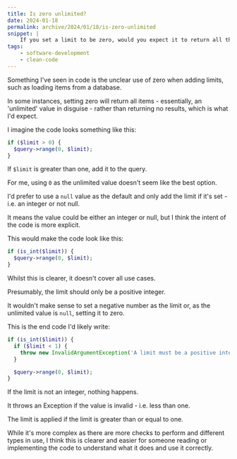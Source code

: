 ```yaml
---
title: Is zero unlimited?
date: 2024-01-18
permalink: archive/2024/01/18/is-zero-unlimited
snippet: |
    If you set a limit to be zero, would you expect it to return all the results or none?
tags:
    - software-development
    - clean-code
---
```


Something I've seen in code is the unclear use of zero when adding limits, such as loading items from a database.

In some instances, setting zero will return all items - essentially, an 'unlimited' value in disguise - rather than returning no results, which is what I'd expect.

I imagine the code looks something like this:

```php
if ($limit > 0) {
  $query->range(0, $limit);
}
```

If `$limit` is greater than one, add it to the query.

For me, using `0` as the unlimited value doesn't seem like the best option.

I'd prefer to use a `null` value as the default and only add the limit if it's set - i.e. an integer or not null.

It means the value could be either an integer or null, but I think the intent of the code is more explicit.

This would make the code look like this:

```php
if (is_int($limit)) {
  $query->range(0, $limit);
}
```

Whilst this is clearer, it doesn't cover all use cases.

Presumably, the limit should only be a positive integer.

It wouldn't make sense to set a negative number as the limit or, as the unlimited value is `null`, setting it to zero.

This is the end code I'd likely write:

```php
if (is_int($limit)) {
  if ($limit < 1) {
    throw new InvalidArgumentException('A limit must be a positive integer.');
  }

  $query->range(0, $limit);
}
```

If the limit is not an integer, nothing happens.

It throws an Exception if the value is invalid - i.e. less than one.

The limit is applied if the limit is greater than or equal to one.

While it's more complex as there are more checks to perform and different types in use, I think this is clearer and easier for someone reading or implementing the code to understand what it does and use it correctly.
